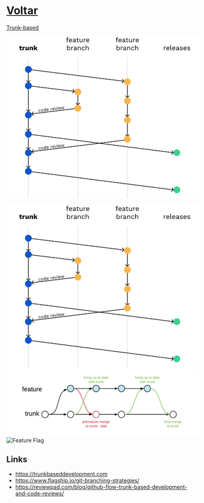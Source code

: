 
# [Voltar](../README.md)

 [Trunk-based](https://trunkbaseddevelopment.com)

<DIV CLASS="foo">

<img src="img/trunk-based.svg" title="*"/>

</DIV>

![TrunkBased1](img/trunk-based.svg)
![TrunkBased2](img/feature-branch.png)
![Feature Flag](img/featureflag.avif)

## Links
- https://trunkbaseddevelopment.com
- https://www.flagship.io/git-branching-strategies/
- https://reviewpad.com/blog/github-flow-trunk-based-development-and-code-reviews/